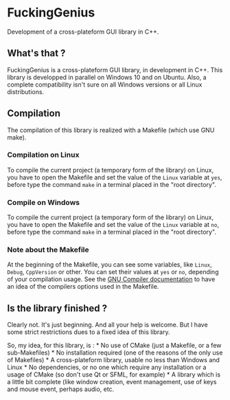 # FuckingGenius
Development of a cross-plateform GUI library in C++.

## What's that ?

FuckingGenius is a cross-plateform GUI library, in development in C++. This library
is developped in parallel on Windows 10 and on Ubuntu. Also, a complete compatibility
isn't sure on all Windows versions or all Linux distributions.

## Compilation

The compilation of this library is realized with a Makefile (which use GNU make).

### Compilation on Linux

To compile the current project (a temporary form of the library) on Linux, you have to
open the Makefile and set the value of the `Linux` variable at `yes`, before type the command
`make` in a terminal placed in the "root directory".

### Compile on Windows

To compile the current project (a temporary form of the library) on Linux, you have to
open the Makefile and set the value of the `Linux` variable at `no`, before type the command
`make` in a terminal placed in the "root directory".

### Note about the Makefile

At the beginning of the Makefile, you can see some variables, like `Linux`, `Debug`, `CppVersion`
or other. You can set their values at `yes` or `no`, depending of your compilation usage.
See the [GNU Compiler documentation](https://gcc.gnu.org/onlinedocs/gcc/) to have an idea of the
compilers options used in the Makefile.

## Is the library finished ?

Clearly not. It's just beginning. And all your help is welcome. But I have some strict restrictions
dues to a fixed idea of this library.

So, my idea, for this library, is :
	* No use of CMake (just a Makefile, or a few sub-Makefiles)
	* No installation required (one of the reasons of the only use of Makefiles)
	* A cross-plateform library, usable no less than Windows and Linux
	* No dependencies, or no one which require any installation or a usage of CMake (so don't use Qt or SFML, for example)
	* A library which is a little bit complete (like window creation, event management, use of keys and mouse event, perhaps audio, etc.